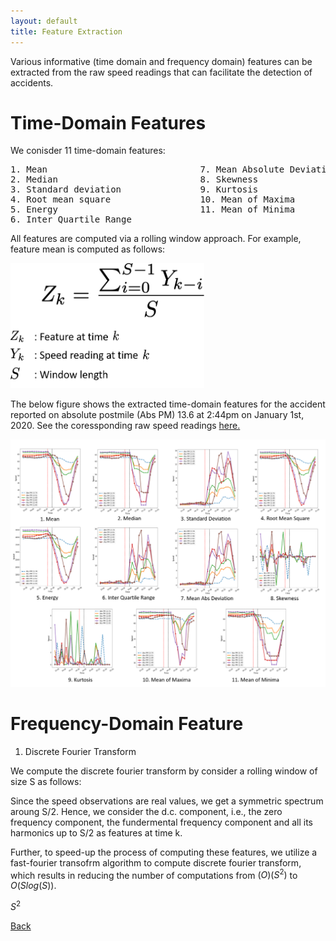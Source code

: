 ```yaml
---
layout: default
title: Feature Extraction
---
```


Various informative (time domain and frequency domain) features can be extracted from the raw speed readings that can facilitate the detection of accidents. 

# Time-Domain Features

We conisder 11 time-domain features:
<pre>
1. Mean                             7. Mean Absolute Deviation
2. Median                           8. Skewness
3. Standard deviation               9. Kurtosis
4. Root mean square                 10. Mean of Maxima
5. Energy                           11. Mean of Minima
6. Inter Quartile Range
</pre>

All features are computed via a rolling window approach. For example, feature mean is computed as follows:

 <p align="left">
  <img src="../images/eq1.png" height="200" width="310">
 </p>
 
The below figure shows the extracted time-domain features for the accident reported on absolute postmile (Abs PM) 13.6 at 2:44pm on January 1st, 2020. See the coressponding raw speed readings [here.](./data_collect.html)
 
 <p align="center">
  <img src="../images/time_feat.png">
 </p>
 
 # Frequency-Domain Feature
 
 1. Discrete Fourier Transform
 
 We compute the discrete fourier transform by consider a rolling window of size S as follows:
 
 
 Since the speed observations are real values, we get a symmetric spectrum aroung S/2. Hence, we consider the d.c. component, i.e., the zero frequency component, the fundermental frequency component and all its harmonics up to S/2 as features at time k. 
 
Further, to speed-up the process of computing these features, we utilize a fast-fourier transofrm algorithm to compute discrete fourier transform, which results in reducing the number of computations from $\mathcal(O)(S^2)$ to $O(Slog(S))$. 

$S^2$

 
[Back](../)

